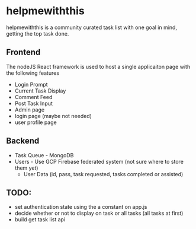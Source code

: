 # helpmewiththis
helpmewiththis is a community curated task list with one goal in mind, getting the top task done. 
## Frontend
The nodeJS React framework is used to host a single applicaiton page with the following features
- Login Prompt
- Current Task Display
- Comment Feed
- Post Task Input
- Admin page
- login page (maybe not needed)
- user profile page

## Backend
- Task Queue - MongoDB
- Users - Use GCP Firebase federated system (not sure where to store them yet)
  - User Data (id, pass, task requested, tasks completed or assisted)

## TODO:
- set authentication state using the a constant on app.js
- decide whether or not to display on task or all tasks (all tasks at first)
- build get task list api


